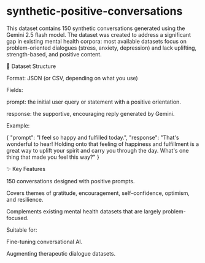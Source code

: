 # synthetic-positive-conversations
This dataset contains 150 synthetic conversations generated using the Gemini 2.5 flash model. The dataset was created to address a significant gap in existing mental health corpora: most available datasets focus on problem-oriented dialogues (stress, anxiety, depression) and lack uplifting, strength-based, and positive content.

📂 Dataset Structure

Format: JSON (or CSV, depending on what you use)

Fields:

prompt: the initial user query or statement with a positive orientation.

response: the supportive, encouraging reply generated by Gemini.

Example:

{
  "prompt": "I feel so happy and fulfilled today.",
  "response": "That's wonderful to hear! Holding onto that feeling of happiness and fulfillment is a great way to uplift your spirit and carry you through the day. What's one thing that made you feel this way?"
}

✨ Key Features

150 conversations designed with positive prompts.

Covers themes of gratitude, encouragement, self-confidence, optimism, and resilience.

Complements existing mental health datasets that are largely problem-focused.

Suitable for:

Fine-tuning conversational AI.

Augmenting therapeutic dialogue datasets.
